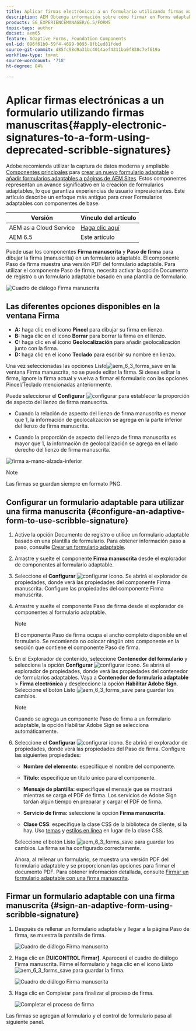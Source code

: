```yaml
---
title: Aplicar firmas electrónicas a un formulario utilizando firmas manuscritas
description: AEM Obtenga información sobre cómo firmar en Forms adaptable con la firma a mano alzada. Puede utilizar la firma manuscrita y el paso de firma para dibujar la firma en un formulario.
products: SG_EXPERIENCEMANAGER/6.5/FORMS
topic-tags: author
docset: aem65
feature: Adaptive Forms, Foundation Components
exl-id: 096f61b0-59f4-4699-9093-8fb1ed81fded
source-git-commit: d85fc98d9a31bc4014aef4311ba0f838c7ef619a
workflow-type: tm+mt
source-wordcount: '718'
ht-degree: 84%

---
```


# Aplicar firmas electrónicas a un formulario utilizando firmas manuscritas{#apply-electronic-signatures-to-a-form-using-deprecated-scribble-signatures}

<span class="preview"> Adobe recomienda utilizar la captura de datos moderna y ampliable [Componentes principales](https://experienceleague.adobe.com/docs/experience-manager-core-components/using/adaptive-forms/introduction.html?lang=es) para [crear un nuevo formulario adaptable](/help/forms/using/create-an-adaptive-form-core-components.md) o [añadir formularios adaptables a páginas de AEM Sites](/help/forms/using/create-or-add-an-adaptive-form-to-aem-sites-page.md). Estos componentes representan un avance significativo en la creación de formularios adaptables, lo que garantiza experiencias de usuario impresionantes. Este artículo describe un enfoque más antiguo para crear Formularios adaptables con componentes de base. </span>


| Versión | Vínculo del artículo |
| -------- | ---------------------------- |
| AEM as a Cloud Service | [Haga clic aquí](https://experienceleague.adobe.com/docs/experience-manager-cloud-service/content/forms/adaptive-forms-authoring/authoring-adaptive-forms-foundation-components/add-components-to-an-adaptive-form/signing-forms-using-scribble.html) |
| AEM 6.5 | Este artículo |


Puede usar los componentes **Firma manuscrita** y **Paso de firma** para dibujar la firma (manuscrita) en un formulario adaptable. El componente Paso de firma muestra una versión PDF del formulario adaptable. Para utilizar el componente Paso de firma, necesita activar la opción Documento de registro o un formulario adaptable basado en una plantilla de formulario.

![Cuadro de diálogo Firma manuscrita](/help/forms/using/assets/scribble-signature.png)

## Las diferentes opciones disponibles en la ventana Firma

* **A:** haga clic en el icono **Pincel** para dibujar su firma en lienzo.
* **B:** haga clic en el icono **Borrar** para borrar la firma en el lienzo.
* **C:** haga clic en el icono **Geolocalización** para añadir geolocalización junto con la firma.
* **D:** haga clic en el icono **Teclado** para escribir su nombre en lienzo.

Una vez seleccionadas las opciones Listo![aem_6_3_forms_save](assets/aem_6_3_forms_save.png) en la ventana Firma manuscrita, no se puede editar la firma. Si desea editar la firma, ignore la firma actual y vuelva a firmar el formulario con las opciones Pincel/Teclado mencionadas anteriormente.

Puede seleccionar el **Configurar** ![configurar](assets/configure.png) para establecer la proporción de aspecto del lienzo de firma manuscrita.
* Cuando la relación de aspecto del lienzo de firma manuscrita es menor que 1, la información de geolocalización se agrega en la parte inferior del lienzo de firma manuscrita.

* Cuando la proporción de aspecto del lienzo de firma manuscrita es mayor que 1, la información de geolocalización se agrega en el lado derecho del lienzo de firma manuscrita.

![firma a-mano-alzada-inferior](/help/forms/using/assets/scribble-signature-aspectratio.PNG)


>[!NOTE]
>
>Las firmas se guardan siempre en formato PNG.
>

## Configurar un formulario adaptable para utilizar una firma manuscrita {#configure-an-adaptive-form-to-use-scribble-signature}

1. Active la opción Documento de registro o utilice un formulario adaptable basado en una plantilla de formulario. Para obtener información paso a paso, consulte [Crear un formulario adaptable](../../forms/using/creating-adaptive-form.md).
1. Arrastre y suelte el componente **Firma manuscrita** desde el explorador de componentes al formulario adaptable.
1. Seleccione el **Configurar** ![configurar](assets/configure.png) icono. Se abrirá el explorador de propiedades, donde verá las propiedades del componente Firma manuscrita. Configure las propiedades del componente Firma manuscrita.
1. Arrastre y suelte el componente Paso de firma desde el explorador de componentes al formulario adaptable.

   >[!NOTE]
   >
   >El componente Paso de firma ocupa el ancho completo disponible en el formulario. Se recomienda no colocar ningún otro componente en la sección que contiene el componente Paso de firma.
   >

1. En el Explorador de contenido, seleccione **Contenedor del formulario** y seleccione la opción **Configurar** ![configurar](/help/forms/using/assets/configure.png) icono. Se abrirá el explorador de propiedades, donde verá las propiedades del contenedor de formularios adaptables. Vaya a **Contenedor de formulario adaptable** > **Firma electrónica** y deseleccione la opción **Habilitar Adobe Sign**. Seleccione el botón Listo ![aem_6_3_forms_save](assets/aem_6_3_forms_save.png) para guardar los cambios.

   >[!NOTE]
   >
   >Cuando se agrega un componente Paso de firma a un formulario adaptable, la opción Habilitar Adobe Sign se selecciona automáticamente.
   >

1. Seleccione el **Configurar** ![configurar](assets/configure.png) icono. Se abrirá el explorador de propiedades, donde verá las propiedades del Paso de firma. Configure las siguientes propiedades:

   * **Nombre del elemento**: especifique el nombre del componente.

   * **Título:** especifique un título único para el componente.
   * **Mensaje de plantilla:** especifique el mensaje que se mostrará mientras se carga el PDF de firma. Los servicios de Adobe Sign tardan algún tiempo en preparar y cargar el PDF de firma.
   * **Servicio de firma:** seleccione la opción **Firma manuscrita**.

   * **Clase CSS**: especifique la clase CSS de la biblioteca de cliente, si la hay. Uso [temas](../../forms/using/themes.md) y [estilos en línea](../../forms/using/inline-style-adaptive-forms.md) en lugar de la clase CSS.

   Seleccione el botón Listo ![aem_6_3_forms_save](assets/aem_6_3_forms_save.png) para guardar los cambios. La firma se ha configurado correctamente.

   Ahora, al rellenar un formulario, se muestra una versión PDF del formulario adaptable y se proporcionan las opciones para firmar el documento PDF. Para obtener información detallada, consulte [Firmar un formulario adaptable con una firma manuscrita](../../forms/using/signing-forms-using-scribble.md#sign-an-adaptive-form-using-scribble-signature).

## Firmar un formulario adaptable con una firma manuscrita {#sign-an-adaptive-form-using-scribble-signature}

1. Después de rellenar un formulario adaptable y llegar a la página Paso de firma, se muestra la pantalla de firma.

   ![Cuadro de diálogo Firma manuscrita](/help/forms/using/assets/esignscribblesign.jpg)

1. Haga clic en **[!UICONTROL Firmar]**. Aparecerá el cuadro de diálogo Firma manuscrita. Firme el formulario y haga clic en el icono Listo ![aem_6_3_forms_save](assets/aem_6_3_forms_save.png) para guardar la firma.

   ![Cuadro de diálogo Firma manuscrita](/help/forms/using/assets/scribblewidget.png)

1. Haga clic en Completar para finalizar el proceso de firma.

   ![Completar el proceso de firma](/help/forms/using/assets/scribblecomplete.jpg)

Las firmas se agregan al formulario y el control de formulario pasa al siguiente panel.
